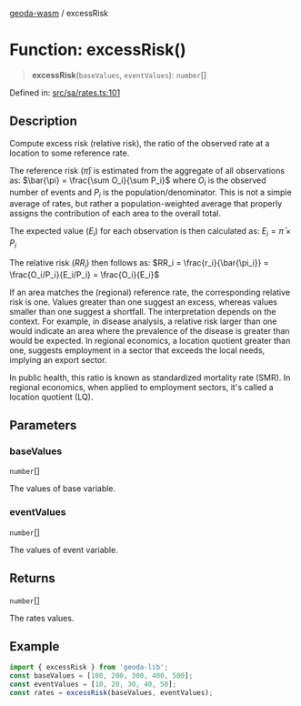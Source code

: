 [geoda-wasm](../globals.md) / excessRisk

# Function: excessRisk()

> **excessRisk**(`baseValues`, `eventValues`): `number`[]

Defined in: [src/sa/rates.ts:101](https://github.com/GeoDaCenter/geoda-lib/blob/d16e85157b1f26754a712ea4c9a3cf18ab0e7b74/src/js/src/sa/rates.ts#L101)

## Description
Compute excess risk (relative risk), the ratio of the observed rate at a location to some reference rate.

The reference risk ($\bar{\pi}$) is estimated from the aggregate of all observations as:
$\bar{\pi} = \frac{\sum O_i}{\sum P_i}$
where $O_i$ is the observed number of events and $P_i$ is the population/denominator.
This is not a simple average of rates, but rather a population-weighted average
that properly assigns the contribution of each area to the overall total.

The expected value ($E_i$) for each observation is then calculated as:
$E_i = \bar{\pi} \times P_i$

The relative risk ($RR_i$) then follows as:
$RR_i = \frac{r_i}{\bar{\pi_i}} = \frac{O_i/P_i}{E_i/P_i} = \frac{O_i}{E_i}$

If an area matches the (regional) reference rate, the corresponding relative risk is one. Values greater
than one suggest an excess, whereas values smaller than one suggest a shortfall. The interpretation
depends on the context. For example, in disease analysis, a relative risk larger than one would indicate
an area where the prevalence of the disease is greater than would be expected. In regional economics,
a location quotient greater than one, suggests employment in a sector that exceeds the local needs,
implying an export sector.

In public health, this ratio is known as standardized mortality rate (SMR).
In regional economics, when applied to employment sectors, it's called a location quotient (LQ).

## Parameters

### baseValues

`number`[]

The values of base variable.

### eventValues

`number`[]

The values of event variable.

## Returns

`number`[]

The rates values.

## Example

```ts
import { excessRisk } from 'geoda-lib';
const baseValues = [100, 200, 300, 400, 500];
const eventValues = [10, 20, 30, 40, 50];
const rates = excessRisk(baseValues, eventValues);
```
